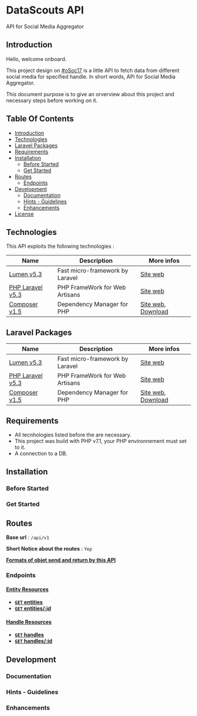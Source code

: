 # DataScouts API

API for Social Media Aggregator

## Introduction

Hello, welcome onboard.

This project design on [#oSoc17](2017.summerofcode.be/) is a little API to fetch data from different social media for specified handle. In short words, APi for Social Media Aggregator.

This document purpose is to give an orverview about this project and necessary steps before working on it.

## Table Of Contents

- [Introduction](#introduction)
- [Technologies](#Technologies)
- [Laravel Packages](#laravel-packages)
- [Requirements](#requirements)
- [Installation](#getting-started)
  - [Before Started](#before-started)
  - [Get Started](#get-started)
- [Routes](#routes)
  - [Endpoints](#endpoints)
- [Development](#dev)
  - [Documentation](#dev-doc)
  - [Hints - Guidelines](#dev-hints)
  - [Enhancements](#dev-more)
- [License](#license)

## Technologies

This API exploits the following technologies :

| **Name** | **Description**| **More infos**|
|------------|----------------|---------------|
| [Lumen v5.3](https://lumen.laravel.com/)| Fast micro-framework by Laravel |[Site web](https://lumen.laravel.com/docs/5.4)|
| [PHP Laravel v5.3](https://laravel.com/)| PHP FrameWork for Web Artisans | [Site web](https://laravel.com/docs/5.3/)|
| [Composer v1.5](https://getcomposer.org/)| Dependency Manager for PHP | [Site web](https://getcomposer.org/doc/00-intro.md), [Download](https://getcomposer.org/download/)|

## Laravel Packages

| **Name** | **Description**| **More infos**|
|------------|----------------|---------------|
| [Lumen v5.3](https://lumen.laravel.com/)| Fast micro-framework by Laravel |[Site web](https://lumen.laravel.com/docs/5.4)|
| [PHP Laravel v5.3](https://laravel.com/)| PHP FrameWork for Web Artisans | [Site web](https://laravel.com/docs/5.3/)|
| [Composer v1.5](https://getcomposer.org/)| Dependency Manager for PHP | [Site web](https://getcomposer.org/doc/00-intro.md), [Download](https://getcomposer.org/download/)|

## Requirements

- All tecnhologies listed before the are necessary.
- This project was build with PHP v7.1, your PHP environnement must set to it.
- A connection to a DB.

## Installation

### Before Started

### Get Started

## Routes

**Base url** : `/api/v1`

**Short Notice about the routes** : `Yep`

**[Formats of objet send and return by this API](./docs/formats.md)**

### Endpoints

#### [Entity Resources](../../wiki/DB/Entities)

- **[`GET` entities](./docs/endpoints/entities/GET_entities.md)**
- **[`GET` entities/:id](./docs/endpoints/entities/GET_entities_id.md)**

#### [Handle Resources](../../wiki/DB/handles)

- **[`GET` handles](./docs/endpoints/handles/GET_handles.md)**
- **[`GET` handles/:id](./docs/endpoints/handles/GET_handles_id.md)**

## Development

### Documentation

### Hints - Guidelines

### Enhancements
